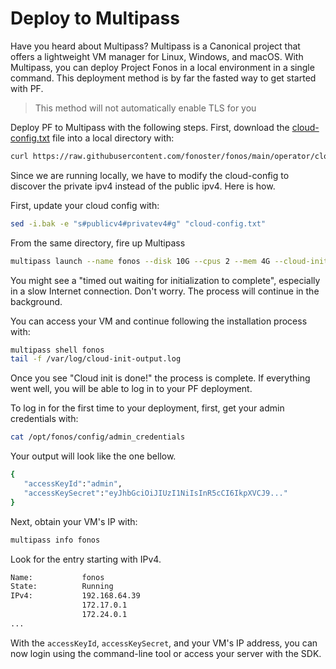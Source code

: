 # Deploy to Multipass

Have you heard about Multipass? Multipass is a Canonical project that offers a lightweight VM manager for Linux, Windows, and macOS. With Multipass, you can deploy Project Fonos in a local environment in a single command. This deployment method is by far the fasted way to get started with PF.

> This method will not automatically enable TLS for you

Deploy PF to Multipass with the following steps. First, download the [cloud-config.txt](https://raw.githubusercontent.com/fonoster/fonos/main/operator/cloud-config.txt) file into a local directory with:

```bash
curl https://raw.githubusercontent.com/fonoster/fonos/main/operator/cloud-config.txt -o cloud-config.txt
```

Since we are running locally, we have to modify the cloud-config to discover the private ipv4 instead of the public ipv4. Here is how.

First, update your cloud config with:

```bash
sed -i.bak -e "s#publicv4#privatev4#g" "cloud-config.txt"
```

From the same directory, fire up Multipass

```bash
multipass launch --name fonos --disk 10G --cpus 2 --mem 4G --cloud-init cloud-config.txt
```

You might see a "timed out waiting for initialization to complete", especially in a slow Internet connection. Don't worry. The process will continue in the background. 

You can access your VM and continue following the installation process with:

```bash
multipass shell fonos
tail -f /var/log/cloud-init-output.log
```

Once you see "Cloud init is done!" the process is complete. If everything went well, you will be able to log in to your PF deployment.

To log in for the first time to your deployment, first, get your admin credentials with:

```bash
cat /opt/fonos/config/admin_credentials
```

Your output will look like the one bellow.

```bash
{
   "accessKeyId":"admin",
   "accessKeySecret":"eyJhbGciOiJIUzI1NiIsInR5cCI6IkpXVCJ9..."
}
```

Next, obtain your VM's IP with:

```bash
multipass info fonos
```

Look for the entry starting with IPv4.

```bash
Name:           fonos
State:          Running
IPv4:           192.168.64.39
                172.17.0.1
                172.24.0.1
...
```

With the `accessKeyId`, `accessKeySecret`, and your VM's IP address, you can now login using the command-line tool or access your server with the SDK.
